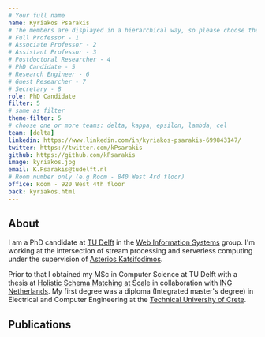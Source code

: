 ```yaml
---
# Your full name 
name: Kyriakos Psarakis
# The members are displayed in a hierarchical way, so please choose the role and filter number from this list:
# Full Professor - 1
# Associate Professor - 2
# Assistant Professor - 3
# Postdoctoral Researcher - 4
# PhD Candidate - 5
# Research Engineer - 6 
# Guest Researcher - 7
# Secretary - 8
role: PhD Candidate
filter: 5
# same as filter
theme-filter: 5
# choose one or more teams: delta, kappa, epsilon, lambda, cel
team: [delta]
linkedin: https://www.linkedin.com/in/kyriakos-psarakis-699843147/
twitter: https://twitter.com/kPsarakis
github: https://github.com/kPsarakis
image: kyriakos.jpg
email: K.Psarakis@tudelft.nl
# Room number only (e.g Room - 840 West 4rd floor)
office: Room - 920 West 4th floor
back: kyriakos.html
---
```


## About


I am a PhD candidate at [TU Delft](https://www.tudelft.nl/en/) in the [Web Information Systems](https://www.tudelft.nl/ewi/over-de-faculteit/afdelingen/software-technology/web-information-systems/) 
group. I'm working at the intersection of stream processing and serverless computing under the supervision of [Asterios Katsifodimos](http://asterios.katsifodimos.com/).


Prior to that I obtained my MSc in Computer Science at TU Delft with a thesis at [Holistic Schema Matching at Scale](https://repository.tudelft.nl/islandora/object/uuid%3Af4ebeda3-6465-49da-813b-f1e6e0820c60) 
in collaboration with [ING Netherlands](https://www.ing.nl/particulier/english/index.html).
My first degree was a diploma (Integrated master's degree) in Electrical and Computer Engineering at the [Technical University of Crete](https://www.tuc.gr/index.php?id=5397).


## Publications

[comment]: <> (You don't have to write anything here, it will be automatically filled. )

